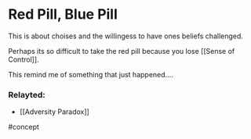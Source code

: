 # Red Pill, Blue Pill
This is about choises and the willingess to have ones beliefs challenged.

Perhaps its so difficult to take the red pill because you lose [[Sense of Control]].

This remind me of something that just happened....

### Relayted:
- [[Adversity Paradox]]

#concept 